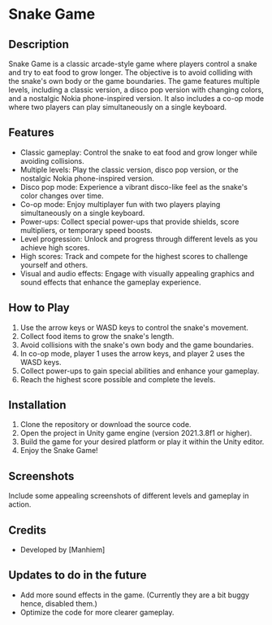 # Snake Game

## Description
Snake Game is a classic arcade-style game where players control a snake and try to eat food to grow longer. The objective is to avoid colliding with the snake's own body or the game boundaries. The game features multiple levels, including a classic version, a disco pop version with changing colors, and a nostalgic Nokia phone-inspired version. It also includes a co-op mode where two players can play simultaneously on a single keyboard.

## Features
- Classic gameplay: Control the snake to eat food and grow longer while avoiding collisions.
- Multiple levels: Play the classic version, disco pop version, or the nostalgic Nokia phone-inspired version.
- Disco pop mode: Experience a vibrant disco-like feel as the snake's color changes over time.
- Co-op mode: Enjoy multiplayer fun with two players playing simultaneously on a single keyboard.
- Power-ups: Collect special power-ups that provide shields, score multipliers, or temporary speed boosts.
- Level progression: Unlock and progress through different levels as you achieve high scores.
- High scores: Track and compete for the highest scores to challenge yourself and others.
- Visual and audio effects: Engage with visually appealing graphics and sound effects that enhance the gameplay experience.

## How to Play
1. Use the arrow keys or WASD keys to control the snake's movement.
2. Collect food items to grow the snake's length.
3. Avoid collisions with the snake's own body and the game boundaries.
4. In co-op mode, player 1 uses the arrow keys, and player 2 uses the WASD keys.
5. Collect power-ups to gain special abilities and enhance your gameplay.
6. Reach the highest score possible and complete the levels.

## Installation
1. Clone the repository or download the source code.
2. Open the project in Unity game engine (version 2021.3.8f1 or higher).
3. Build the game for your desired platform or play it within the Unity editor.
4. Enjoy the Snake Game!

## Screenshots
Include some appealing screenshots of different levels and gameplay in action.

## Credits
- Developed by [Manhiem]

## Updates to do in the future
- Add more sound effects in the game. (Currently they are a bit buggy hence, disabled them.)
- Optimize the code for more clearer gameplay.
